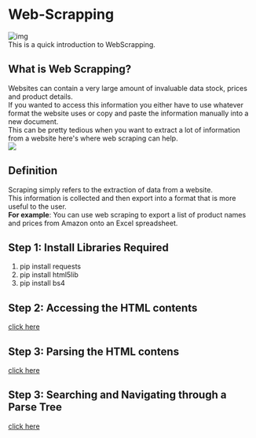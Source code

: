 # Web-Scrapping
![img](https://roboticsandautomationnews.com/wp-content/uploads/2020/04/web-scraping-2.png)</br>
This is a quick introduction to WebScrapping.

## What is Web Scrapping?
Websites can contain a very large amount of invaluable data stock, prices and product
details. </br>
If you wanted to access this information you either have to use whatever format the website uses or copy and paste the information manually into a new document.</br>
This can be pretty tedious when you want to extract a lot of information from a website here's where web scraping can help. </br>
![](https://i.imgur.com/6zM7JBq.png)

## Definition
Scraping simply refers to the extraction of data from a website.</br>
This information is collected and then export into a format that is more useful to the user.</br>
<b>For example</b>: You can use web scraping to export a list of product names and prices from Amazon onto an Excel spreadsheet. </br>

## Step 1: Install Libraries Required
1. pip install requests
2. pip install html5lib
3. pip install bs4

## Step 2: Accessing the HTML contents
[click here](https://github.com/akshatprogrammer/Web-Scrapping/blob/main/webScrap1.py)

## Step 3: Parsing the HTML contens
[click here](https://github.com/akshatprogrammer/Web-Scrapping/blob/main/webScrap2.py)

## Step 3: Searching and Navigating through a Parse Tree
[click here](https://github.com/akshatprogrammer/Web-Scrapping/blob/main/webScrap3.py)
